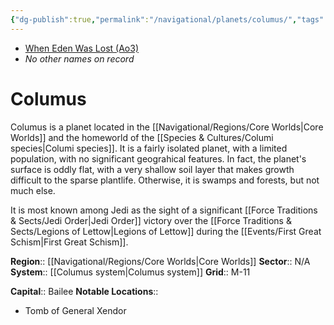 ```yaml
---
{"dg-publish":true,"permalink":"/navigational/planets/columus/","tags":["map","planet","core","retraining"],"noteIcon":"saber1"}
---
```


- [When Eden Was Lost (Ao3)](https://archiveofourown.org/works/19334440/chapters/45992584)
- *No other names on record*
# Columus

Columus is a planet located in the [[Navigational/Regions/Core Worlds\|Core Worlds]] and the homeworld of the [[Species & Cultures/Columi species\|Columi species]]. It is a fairly isolated planet, with a limited population, with no significant geograhical features. In fact, the planet's surface is oddly flat, with a very shallow soil layer that makes growth difficult to the sparse plantlife. Otherwise, it is swamps and forests, but not much else. 

It is most known among Jedi as the sight of a significant [[Force Traditions & Sects/Jedi Order\|Jedi Order]] victory over the [[Force Traditions & Sects/Legions of Lettow\|Legions of Lettow]] during the [[Events/First Great Schism\|First Great Schism]].

**Region**::  [[Navigational/Regions/Core Worlds\|Core Worlds]]
**Sector**::  N/A
**System**::  [[Columus system\|Columus system]]
**Grid**::  M-11

**Capital**::  Bailee 
**Notable Locations**::
- Tomb of General Xendor

